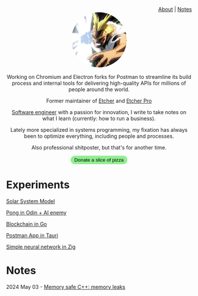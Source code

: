 <div id="header-menu" style="text-align:right;"><a href="/">About</a> | <a href="/notes">Notes</a></div>
<div id="header-photo" style="text-align:center;">
<img src="/header-photo.jpg" style="border-radius:50%;width:150px;height:150px;" />
</div>
<div id="header-description" style="text-align:center;">
<p>Working on Chromium and Electron forks for Postman to streamline its build process and internal tools for delivering high-quality APIs for millions of people around the world.</p>
<p>Former maintainer of <a href="https://github.com/balena-io/etcher">Etcher</a> and <a href="https://balena.io/etcher-pro">Etcher Pro</a></p>
<a href="https://www.tiktok.com/@matas_valincius/video/7188634272507399429">Software engineer</a> with a passion for innovation, I write to take notes on what I learn (currently: how to run a business).
<p>Lately more specialized in systems programming, my fixation has always been to optimize everything, including people and processes.</p>
<p>Also professional shitposter, but that's for another time.</p>
<form action="https://donate.stripe.com/14kdRBfCL08U4la144"><input type="submit" style="background:lightgreen;border:none;border-radius:20px;padding:4px 10px;" value="Donate a slice of pizza"/></form>
</div>

# Experiments
[Solar System Model](/solar-system.html)

[Pong in Odin + AI enemy](https://github.com/thundron/odin-pong)

[Blockchain in Go](https://github.com/thundron/go-blockchain)

[Postman App in Tauri](https://github.com/thundron/postman-app-tauri)

[Simple neural network in Zig](https://github.com/thundron/zig-simple-neural-network)

# Notes

2024 May 03 - [Memory safe C++: memory leaks](/memory-safe-cpp)
